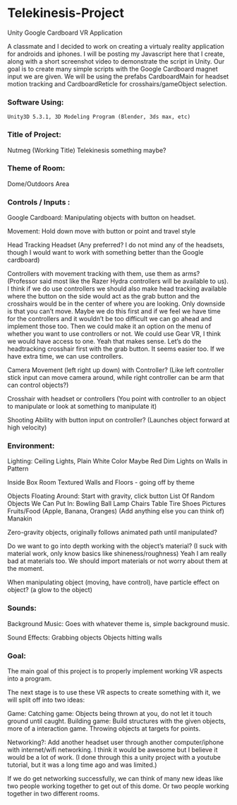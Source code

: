 # Telekinesis-Project
Unity Google Cardboard VR Application

A classmate and I decided to work on creating a virtualy reality application for androids and iphones. I will be posting my Javascript here that I create, along with a short screenshot video to demonstrate the script in Unity. Our goal is to create many simple scripts with the Google Cardboard magnet input we are given. We will be using the prefabs CardboardMain for headset motion tracking and CardboardReticle for crosshairs/gameObject selection.

### Software Using: 
	Unity3D 5.3.1, 3D Modeling Program (Blender, 3ds max, etc)

### Title of Project: 
Nutmeg (Working Title)
Telekinesis something maybe?

### Theme of Room:
Dome/Outdoors Area 

### Controls / Inputs :
	
Google Cardboard: Manipulating objects with button on headset.

Movement: Hold down move with button or point and travel style

Head Tracking Headset (Any preferred? I do not mind any of the headsets, though I would want to work with something better than the Google cardboard)

Controllers with movement tracking with them, use them as arms? (Professor said most like the Razer Hydra controllers will be available to us).
I think if we do use controllers we should also make head tracking available where the button on the side would act as the grab button and the crosshairs would be in the center of where you are looking. Only downside is that you can’t move. Maybe we do this first and if we feel we have time for the controllers and it wouldn’t be too difficult we can go ahead and implement those too. Then we could make it an option on the menu of whether you want to use controllers or not. We could use Gear VR, I think we would have access to one. 
Yeah that makes sense. Let’s do the headtracking crosshair first with the grab button. It seems easier too. If we have extra time, we can use controllers.

Camera Movement (left right up down) with Controller? (Like left controller stick input can move camera around, while right controller can be arm that can control objects?)

Crosshair with headset or controllers (You point with controller to an object to manipulate or look at something to manipulate it)

Shooting Ability with button input on controller? (Launches object forward at high velocity)

### Environment:
Lighting:
Ceiling Lights, Plain White Color
Maybe Red Dim Lights on Walls in Pattern

Inside Box Room 
Textured Walls and Floors - going off by theme

Objects Floating Around: Start with gravity, click button 
List Of Random Objects We Can Put In: 
Bowling Ball
Lamp
Chairs
Table
Tire
Shoes
Pictures
Fruits/Food (Apple, Banana, Oranges)
(Add anything else you can think of)
Manakin

Zero-gravity objects, originally follows animated path until manipulated?

Do we want to go into depth working with the object’s material? (I suck with material work, only know basics like shineness/roughness)
		Yeah I am really bad at materials too. We should import materials or not worry about them at the moment.

When manipulating object (moving, have control), have particle effect on object?       (a glow to the object)
    
    
### Sounds:
Background Music: Goes with whatever theme is, simple background music.

Sound Effects: 
Grabbing objects 
Objects hitting walls 

### Goal:

The main goal of this project is to properly implement working VR aspects into a program.

The next stage is to use these VR aspects to create something with it, we will split off into two ideas: 

Game:
Catching game: Objects being thrown at you, do not let it touch ground until caught.
Building game: Build structures with the given objects, more of a interaction game.
Throwing objects at targets for points.

Networking?:
Add another headset user through another computer/iphone with internet/wifi networking. I think it would be awesome but I believe it would be a lot of work. (I done through this a unity project with a youtube tutorial, but it was a long time ago and was limited.)

If we do get networking successfully, we can think of many new ideas like two people working together to get out of this dome. Or two people working together in two different rooms. 
